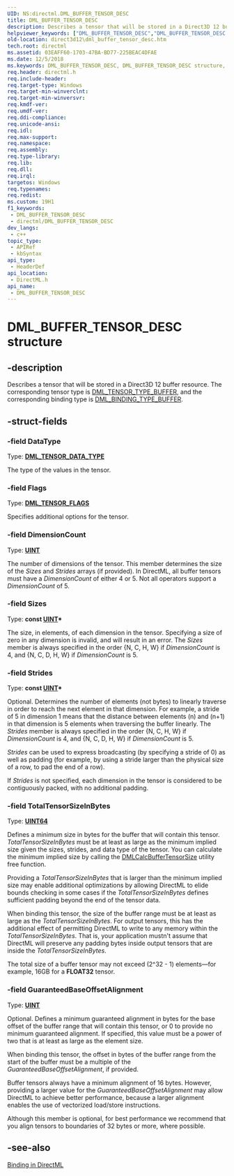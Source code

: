 ```yaml
---
UID: NS:directml.DML_BUFFER_TENSOR_DESC
title: DML_BUFFER_TENSOR_DESC
description: Describes a tensor that will be stored in a Direct3D 12 buffer resource.
helpviewer_keywords: ["DML_BUFFER_TENSOR_DESC","DML_BUFFER_TENSOR_DESC structure","direct3d12.dml_buffer_tensor_desc","directml/DML_BUFFER_TENSOR_DESC"]
old-location: direct3d12\dml_buffer_tensor_desc.htm
tech.root: directml
ms.assetid: 03EAFF60-1703-47BA-BD77-225BEAC4DFAE
ms.date: 12/5/2018
ms.keywords: DML_BUFFER_TENSOR_DESC, DML_BUFFER_TENSOR_DESC structure, direct3d12.dml_buffer_tensor_desc, directml/DML_BUFFER_TENSOR_DESC
req.header: directml.h
req.include-header: 
req.target-type: Windows
req.target-min-winverclnt: 
req.target-min-winversvr: 
req.kmdf-ver: 
req.umdf-ver: 
req.ddi-compliance: 
req.unicode-ansi: 
req.idl: 
req.max-support: 
req.namespace: 
req.assembly: 
req.type-library: 
req.lib: 
req.dll: 
req.irql: 
targetos: Windows
req.typenames: 
req.redist: 
ms.custom: 19H1
f1_keywords:
 - DML_BUFFER_TENSOR_DESC
 - directml/DML_BUFFER_TENSOR_DESC
dev_langs:
 - c++
topic_type:
 - APIRef
 - kbSyntax
api_type:
 - HeaderDef
api_location:
 - DirectML.h
api_name:
 - DML_BUFFER_TENSOR_DESC
---
```


# DML_BUFFER_TENSOR_DESC structure


## -description

Describes a tensor that will be stored in a Direct3D 12 buffer resource. The corresponding tensor type is [DML_TENSOR_TYPE_BUFFER](/windows/desktop/api/directml/ne-directml-dml_tensor_type), and the corresponding binding type is [DML_BINDING_TYPE_BUFFER](/windows/desktop/api/directml/ne-directml-dml_binding_type).

## -struct-fields

### -field DataType

Type: [**DML_TENSOR_DATA_TYPE**](/windows/desktop/api/directml/ne-directml-dml_tensor_data_type)

The type of the values in the tensor.

### -field Flags

Type: [**DML_TENSOR_FLAGS**](/windows/desktop/api/directml/ne-directml-dml_tensor_flags)

Specifies additional options for the tensor.

### -field DimensionCount

Type: [**UINT**](/windows/desktop/winprog/windows-data-types)

The number of dimensions of the tensor. This member determines the size of the <i>Sizes</i> and <i>Strides</i> arrays (if provided). In DirectML, all buffer tensors must have a *DimensionCount* of either 4 or 5. Not all operators support a *DimensionCount* of 5.

### -field Sizes

Type: <b>const [UINT](/windows/desktop/winprog/windows-data-types)*</b>

The size, in elements, of each dimension in the tensor. Specifying a size of zero in any dimension is invalid, and will result in an error. The *Sizes* member is always specified in the order {N, C, H, W} if *DimensionCount* is 4, and {N, C, D, H, W} if *DimensionCount* is 5.

### -field Strides

Type: <b>const [UINT](/windows/desktop/winprog/windows-data-types)*</b>

Optional. Determines the number of elements (not bytes) to linearly traverse in order to reach the next element in that dimension. For example, a stride of 5 in dimension 1 means that the distance between elements (n) and (n+1) in that dimension is 5 elements when traversing the buffer linearly. The *Strides* member is always specified in the order {N, C, H, W} if *DimensionCount* is 4, and {N, C, D, H, W} if *DimensionCount* is 5.

<i>Strides</i> can be used to express broadcasting (by specifying a stride of 0) as well as padding (for example, by using a stride larger than the physical size of a row, to pad the end of a row).

If <i>Strides</i> is not specified, each dimension in the tensor is considered to be contiguously packed, with no additional padding.

### -field TotalTensorSizeInBytes

Type: <b><a href="/windows/desktop/WinProg/windows-data-types">UINT64</a></b>

Defines a minimum size in bytes for the buffer that will contain this tensor. <i>TotalTensorSizeInBytes</i> must be at least as large as the minimum implied size given the sizes, strides, and data type of the tensor. You can calculate the minimum implied size by calling the [DMLCalcBufferTensorSize](/windows/desktop/direct3d12/dml-helper-functions#dmlcalcbuffertensorsize) utility free function.

Providing a <i>TotalTensorSizeInBytes</i> that is larger than the minimum implied size may enable additional optimizations by allowing DirectML to elide bounds checking in some cases if the <i>TotalTensorSizeInBytes</i> defines sufficient padding beyond the end of the tensor data.

When binding this tensor, the size of the buffer range must be at least as large as the <i>TotalTensorSizeInBytes</i>. For output tensors, this has the additional effect of permitting DirectML to write to any memory within the <i>TotalTensorSizeInBytes</i>. That is, your application mustn't assume that DirectML will preserve any padding bytes inside output tensors that are inside the <i>TotalTensorSizeInBytes</i>.

The total size of a buffer tensor may not exceed (2^32 - 1) elements—for example, 16GB for a <b>FLOAT32</b> tensor.

### -field GuaranteedBaseOffsetAlignment

Type: [**UINT**](/windows/desktop/winprog/windows-data-types)

Optional. Defines a minimum guaranteed alignment in bytes for the base offset of the buffer range that will contain this tensor, or 0 to provide no minimum guaranteed alignment. If specified, this value must be a power of two that is at least as large as the element size.

When binding this tensor, the offset in bytes of the buffer range from the start of the buffer must be a multiple of the <i>GuaranteedBaseOffsetAlignment</i>, if provided.

Buffer tensors always have a minimum alignment of 16 bytes. However, providing a larger value for the <i>GuaranteedBaseOffsetAlignment</i> may allow DirectML to achieve better performance, because a larger alignment enables the use of vectorized load/store instructions.

Although this member is optional, for best performance we recommend that you align tensors to boundaries of 32 bytes or more, where possible.

## -see-also

[Binding in DirectML](/windows/desktop/direct3d12/dml-binding)